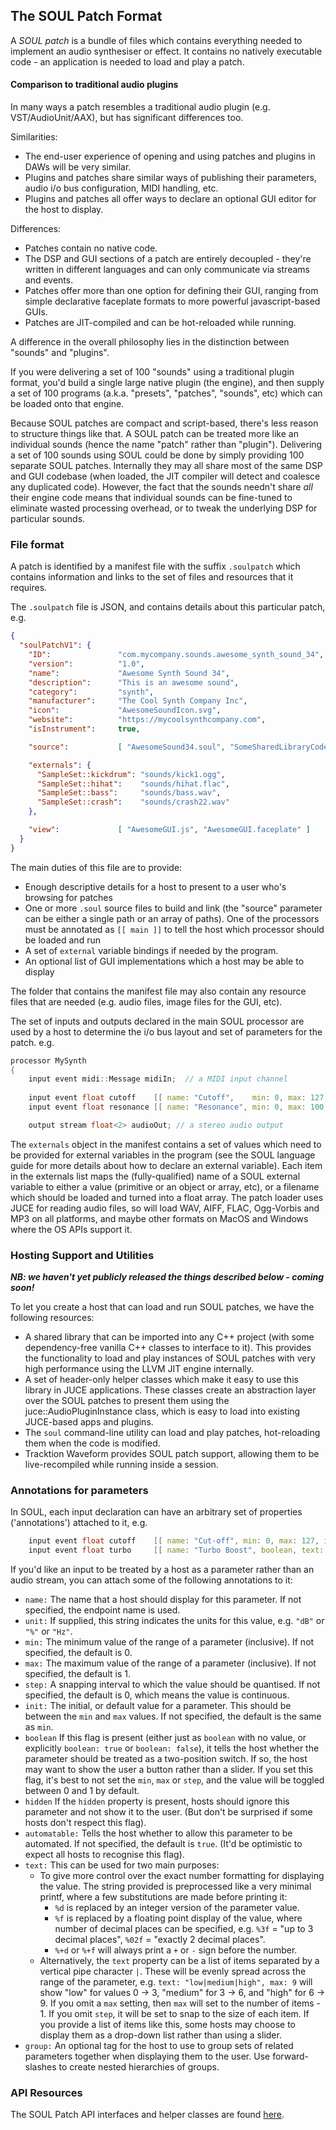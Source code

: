 ## The SOUL Patch Format

A *SOUL patch* is a bundle of files which contains everything needed to implement an audio synthesiser or effect. It contains no natively executable code - an application is needed to load and play a patch.

#### Comparison to traditional audio plugins

In many ways a patch resembles a traditional audio plugin (e.g. VST/AudioUnit/AAX), but has significant differences too.

Similarities:

- The end-user experience of opening and using patches and plugins in DAWs will be very similar.
- Plugins and patches share similar ways of publishing their parameters, audio i/o bus configuration, MIDI handling, etc.
- Plugins and patches all offer ways to declare an optional GUI editor for the host to display.

Differences:

- Patches contain no native code.
- The DSP and GUI sections of a patch are entirely decoupled - they're written in different languages and can only communicate via streams and events.
- Patches offer more than one option for defining their GUI, ranging from simple declarative faceplate formats to more powerful javascript-based GUIs.
- Patches are JIT-compiled and can be hot-reloaded while running.

A difference in the overall philosophy lies in the distinction between "sounds" and "plugins".

If you were delivering a set of 100 "sounds" using a traditional plugin format, you'd build a single large native plugin (the engine), and then supply a set of 100 programs (a.k.a. "presets", "patches", "sounds", etc) which can be loaded onto that engine.

Because SOUL patches are compact and script-based, there's less reason to structure things like that. A SOUL patch can be treated more like an individual sounds (hence the name "patch" rather than "plugin"). Delivering a set of 100 sounds using SOUL could be done by simply providing 100 separate SOUL patches. Internally they may all share most of the same DSP and GUI codebase (when loaded, the JIT compiler will detect and coalesce any duplicated code). However, the fact that the sounds needn't share *all* their engine code means that individual sounds can be fine-tuned to eliminate wasted processing overhead, or to tweak the underlying DSP for particular sounds.

### File format

A patch is identified by a manifest file with the suffix `.soulpatch` which contains information and links to the set of files and resources that it requires.

The `.soulpatch` file is JSON, and contains details about this particular patch, e.g.

```json
{
  "soulPatchV1": {
    "ID":               "com.mycompany.sounds.awesome_synth_sound_34",
    "version":          "1.0",
    "name":             "Awesome Synth Sound 34",
    "description":      "This is an awesome sound",
    "category":         "synth",
    "manufacturer":     "The Cool Synth Company Inc",
    "icon":             "AwesomeSoundIcon.svg",
    "website":          "https://mycoolsynthcompany.com",
    "isInstrument":     true,

    "source":           [ "AwesomeSound34.soul", "SomeSharedLibraryCode.soul" ],

    "externals": { 
      "SampleSet::kickdrum": "sounds/kick1.ogg",
      "SampleSet::hihat":    "sounds/hihat.flac",
      "SampleSet::bass":     "sounds/bass.wav",
      "SampleSet::crash":    "sounds/crash22.wav"
    },

    "view":             [ "AwesomeGUI.js", "AwesomeGUI.faceplate" ]
  }
}
```

The main duties of this file are to provide:

- Enough descriptive details for a host to present to a user who's browsing for patches
- One or more `.soul` source files to build and link (the "source" parameter can be either a single path or an array of paths). One of the processors must be annotated as `[[ main ]]` to tell the host which processor should be loaded and run
- A set of `external` variable bindings if needed by the program.
- An optional list of GUI implementations which a host may be able to display

The folder that contains the manifest file may also contain any resource files that are needed (e.g. audio files, image files for the GUI, etc).

The set of inputs and outputs declared in the main SOUL processor are used by a host to determine the i/o bus layout and set of parameters for the patch. e.g.

```C++
processor MySynth
{
    input event midi::Message midiIn;  // a MIDI input channel
    
    input event float cutoff    [[ name: "Cutoff",    min: 0, max: 127, init: 80, unit: "semi", step: 0.1 ]];
    input event float resonance [[ name: "Resonance", min: 0, max: 100, init: 20, unit: "%",    step: 1   ]];

    output stream float<2> audioOut; // a stereo audio output
```

The `externals` object in the manifest contains a set of values which need to be provided for external variables in the program (see the SOUL language guide for more details about how to declare an external variable). Each item in the externals list maps the (fully-qualified) name of a SOUL external variable to either a value (primitive or an object or array, etc), or a filename which should be loaded and turned into a float array. The patch loader uses JUCE for reading audio files, so will load WAV, AIFF, FLAC, Ogg-Vorbis and MP3 on all platforms, and maybe other formats on MacOS and Windows where the OS APIs support it.

### Hosting Support and Utilities

***NB: we haven't yet publicly released the things described below - coming soon!***

To let you create a host that can load and run SOUL patches, we have the following resources:

- A shared library that can be imported into any C++ project (with some dependency-free vanilla C++ classes to interface to it). This provides the functionality to load and play instances of SOUL patches with very high performance using the LLVM JIT engine internally.
- A set of header-only helper classes which make it easy to use this library in JUCE applications. These classes create an abstraction layer over the SOUL patches to present them using the juce::AudioPluginInstance class, which is easy to load into existing JUCE-based apps and plugins.
- The `soul` command-line utility can load and play patches, hot-reloading them when the code is modified.
- Tracktion Waveform provides SOUL patch support, allowing them to be live-recompiled while running inside a session.

### Annotations for parameters

In SOUL, each input declaration can have an arbitrary set of properties ('annotations') attached to it, e.g.

```C++
    input event float cutoff    [[ name: "Cut-off", min: 0, max: 127, init: 80, unit: "semi", step: 0.1 ]];
    input event float turbo     [[ name: "Turbo Boost", boolean, text: "off|on" ]]
```

If you'd like an input to be treated by a host as a parameter rather than an audio stream, you can attach some of the following annotations to it:

- `name:` The name that a host should display for this parameter. If not specified, the endpoint name is used.
- `unit:` If supplied, this string indicates the units for this value, e.g. `"dB"` or `"%"` or `"Hz"`.
- `min:` The minimum value of the range of a parameter (inclusive). If not specified, the default is 0.
- `max:` The maximum value of the range of a parameter (inclusive). If not specified, the default is 1.
- `step:` A snapping interval to which the value should be quantised. If not specified, the default is 0, which means the value is continuous.
- `init:` The initial, or default value for a parameter. This should be between the `min` and `max` values. If not specified, the default is the same as `min`.
- `boolean` If this flag is present (either just as `boolean` with no value, or explicitly `boolean: true` or `boolean: false`), it tells the host whether the parameter should be treated as a two-position switch. If so, the host may want to show the user a button rather than a slider. If you set this flag, it's best to not set the `min`, `max` or `step`, and the value will be toggled between 0 and 1 by default.
- `hidden` If the `hidden` property is present, hosts should ignore this parameter and not show it to the user. (But don't be surprised if some hosts don't respect this flag).
- `automatable:` Tells the host whether to allow this parameter to be automated. If not specified, the default is `true`. (It'd be optimistic to expect all hosts to recognise this flag).
- `text:` This can be used for two main purposes:
  - To give more control over the exact number formatting for displaying the value. The string provided is preprocessed like a very minimal printf, where a few substitutions are made before printing it:
    - `%d` is replaced by an integer version of the parameter value.
    - `%f` is replaced by a floating point display of the value, where number of decimal places can be specified, e.g. `%3f` = "up to 3 decimal places", `%02f` = "exactly 2 decimal places".
    - `%+d` or `%+f` will always print a `+` or `-` sign before the number.
  - Alternatively, the `text` property can be a list of items separated by a vertical pipe character `|`. These will be evenly spread across the range of the parameter, e.g. `text: "low|medium|high", max: 9` will show "low" for values 0 -> 3, "medium" for 3 -> 6, and "high" for 6 -> 9. If you omit a `max` setting, then `max` will set to the number of items - 1. If you omit `step`, it will be set to snap to the size of each item. If you provide a list of items like this, some hosts may choose to display them as a drop-down list rather than using a slider.
- `group:` An optional tag for the host to use to group sets of related parameters together when displaying them to the user. Use forward-slashes to create nested hierarchies of groups.

### API Resources

The SOUL Patch API interfaces and helper classes are found [here](../source/API/soul_patch).
